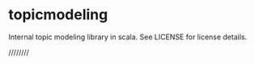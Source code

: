 topicmodeling
=============

Internal topic modeling library in scala. 
See LICENSE for license details.

\/\/\/\/\/\/\/\/